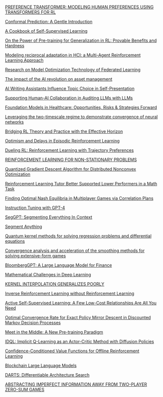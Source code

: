 [PREFERENCE TRANSFORMER: MODELING HUMAN PREFERENCES USING TRANSFORMERS FOR RL
](https://openreview.net/pdf?id=Peot1SFDX0)


[Conformal Prediction: A Gentle Introduction
](https://www.nowpublishers.com/article/Details/MAL-101)

[A Cookbook of Self-Supervised Learning
](https://arxiv.org/abs/2304.12210)

[On the Power of Pre-training for Generalization in RL: Provable Benefits and Hardness
](https://arxiv.org/abs/2210.10464)

[Modeling reciprocal adaptation in HCI: a Multi-Agent Reinforcement Learning Approach
](https://dl.acm.org/doi/abs/10.1145/3544549.3585913)

[Research on Model Optimization Technology of Federated Learning
](https://ieeexplore.ieee.org/abstract/document/10104736)

[The impact of the AI revolution on asset management
](https://arxiv.org/abs/2304.10212)

[AI Writing Assistants Influence Topic Choice in Self-Presentation
](https://dl.acm.org/doi/abs/10.1145/3544549.3585893)

[Supporting Human-AI Collaboration in
Auditing LLMs with LLMs](https://arxiv.org/pdf/2304.09991.pdf)

[Foundation Models in Healthcare: Opportunities, Risks & Strategies Forward
](https://dl.acm.org/doi/abs/10.1145/3544549.3583177)

[Leveraging the two-timescale regime
to demonstrate convergence of neural networks
](https://arxiv.org/pdf/2304.09576.pdf)

[Bridging RL Theory and Practice with the Effective Horizon
](https://arxiv.org/abs/2304.09853)

[Optimism and Delays in Episodic Reinforcement Learning
](https://arxiv.org/abs/2111.07615)

[Dueling RL: Reinforcement Learning with
Trajectory Preferences](https://proceedings.mlr.press/v206/saha23a/saha23a.pdf)

[REINFORCEMENT LEARNING FOR
NON-STATIONARY PROBLEMS
](https://yashchandak.github.io/docs/PhD_Thesis_Yash-1.pdf)

[Quantized Gradient Descent Algorithm for Distributed Nonconvex
Optimization
](https://www.jstage.jst.go.jp/article/transfun/advpub/0/advpub_2023EAP1020/_pdf)

[Reinforcement Learning Tutor Better Supported
Lower Performers in a Math Task](https://arxiv.org/pdf/2304.04933.pdf)

[Finding Optimal Nash Equilibria in Multiplayer Games via
Correlation Plans](https://personal.ntu.edu.sg/boan/papers/AAMAS23-Correlation.pdf)

[Instruction Tuning with GPT-4
](https://arxiv.org/abs/2304.03277)

[SegGPT: Segmenting Everything In Context
](https://arxiv.org/abs/2304.03284)

[Segment Anything
](https://arxiv.org/pdf/2304.02643.pdf)

[Quantum kernel methods for solving regression problems and differential equations
](https://journals.aps.org/pra/pdf/10.1103/PhysRevA.107.032428)

[Convergence analysis and acceleration of the
smoothing methods for solving extensive-form
games](https://arxiv.org/pdf/2303.11046.pdf)

[BloombergGPT: A Large Language Model for Finance
](https://arxiv.org/abs/2303.17564v1)

[Mathematical Challenges in Deep Learning
](https://arxiv.org/pdf/2303.15464.pdf)

[KERNEL INTERPOLATION GENERALIZES POORLY
](https://arxiv.org/pdf/2303.15809.pdf)

[Inverse Reinforcement Learning without Reinforcement Learning
](https://arxiv.org/pdf/2303.14623.pdf)

[Active Self-Supervised Learning:
A Few Low-Cost Relationships Are All You Need](https://arxiv.org/pdf/2303.15256.pdf)

[Optimal Convergence Rate for Exact Policy Mirror Descent in
Discounted Markov Decision Processes
](https://arxiv.org/pdf/2302.11381.pdf)

[Meet in the Middle: A New Pre-training Paradigm
](https://arxiv.org/abs/2303.07295)

[IDQL: Implicit Q-Learning as an Actor-Critic Method with Diffusion Policies
](https://arxiv.org/abs/2304.10573)


[Confidence-Conditioned Value Functions for Offline Reinforcement Learning
](https://arxiv.org/abs/2212.04607)

[Blockchain Large Language Models
](https://arxiv.org/abs/2304.12749)

[DARTS: Differentiable Architecture Search
](https://arxiv.org/abs/1806.09055)

[ABSTRACTING IMPERFECT INFORMATION AWAY
FROM TWO-PLAYER ZERO-SUM GAMES](https://arxiv.org/pdf/2301.09159.pdf)
